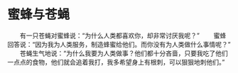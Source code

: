 # 蜜蜂与苍蝇
　　有一只苍蝇对蜜蜂说：“为什么人类都喜欢你，却非常讨厌我呢？” 
　　蜜蜂回答说：“因为我为人类服务，制造蜂蜜给他们。而你没有为人类做什么事情呢？” 
　　苍蝇生气地说：“为什么我要为人类做事？他们都十分吝啬，只要我吃了他们一点点的食物，他们就会追着我打，我多希望身上有根刺，可以狠狠地刺他们。”
 